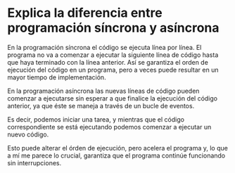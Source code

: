 # Explica la diferencia entre programación síncrona y asíncrona


En la programación síncrona el código se ejecuta línea por línea. 
El programa no va a comenzar a ejecutar la siguiente línea de código hasta que haya terminado con la línea anterior. 
Así se garantiza el orden de ejecución del código en un programa, pero a veces puede resultar en un mayor tiempo de implementación.


En la programación asíncrona las nuevas líneas de código pueden comenzar a ejecutarse 
sin esperar a que finalice la ejecución del código anterior, ya que éste se maneja a través de un bucle de eventos. 

Es decir, podemos iniciar una tarea, y mientras que el código correspondiente se está ejecutando
podemos comenzar a ejecutar un nuevo código.

Esto puede alterar el órden de ejecución, pero acelera el programa y, 
lo que a mí me parece lo crucial, garantiza que el programa continúe funcionando sin interrupciones.